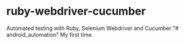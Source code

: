 # ruby-webdriver-cucumber
Automated testing with Ruby, Selenium Webdriver and Cucumber
"# android_automation" 
My first time
